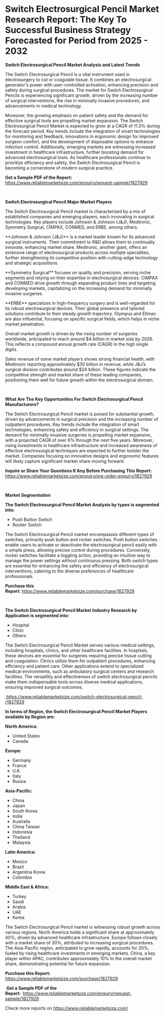 <p><h1>Switch Electrosurgical Pencil Market Research Report: The Key To Successful Business Strategy Forecasted for Period from 2025 - 2032</h1></p><p><strong>Switch Electrosurgical Pencil Market Analysis and Latest Trends</strong></p>
<p><p>The Switch Electrosurgical Pencil is a vital instrument used in electrosurgery to cut or coagulate tissue. It combines an electrosurgical generator's power with user-controlled activation, enhancing precision and safety during surgical procedures. The market for Switch Electrosurgical Pencils is experiencing significant growth, driven by the increasing number of surgical interventions, the rise in minimally invasive procedures, and advancements in medical technology. </p><p>Moreover, the growing emphasis on patient safety and the demand for effective surgical tools are propelling market expansion. The Switch Electrosurgical Pencil Market is expected to grow at a CAGR of 11.3% during the forecast period. Key trends include the integration of smart technologies for monitoring and feedback, innovations in ergonomic design for improved surgeon comfort, and the development of disposable options to enhance infection control. Additionally, emerging markets are witnessing increased investment in healthcare infrastructure, further boosting demand for advanced electrosurgical tools. As healthcare professionals continue to prioritize efficiency and safety, the Switch Electrosurgical Pencil is becoming a cornerstone of modern surgical practice.</p></p>
<p><strong>Get a Sample PDF of the Report:&nbsp;</strong> <a href="https://www.reliablemarketsize.com/enquiry/request-sample/1827929?utm_campaign=2740&utm_medium=2&utm_source=Github&utm_content=ia&utm_term=05032025&utm_id=switch-electrosurgical-pencil">https://www.reliablemarketsize.com/enquiry/request-sample/1827929</a></p>
<p>&nbsp;</p>
<p><strong>Switch Electrosurgical Pencil Major Market Players</strong></p>
<p><p>The Switch Electrosurgical Pencil market is characterized by a mix of established companies and emerging players, each innovating in surgical technologies. Key players include Johnson & Johnson (J&J), Medtronic, Symmetry Surgical, CIMPAX, CONMED, and ERBE, among others.</p><p>**Johnson & Johnson (J&J)** is a market leader known for its advanced surgical instruments. Their commitment to R&D allows them to continually innovate, enhancing market share. Medtronic, another giant, offers an extensive range of electrosurgical products across multiple specialties, further strengthening its competitive position with cutting-edge technology and strategic acquisitions. </p><p>**Symmetry Surgical** focuses on quality and precision, serving niche segments and relying on their expertise in electrosurgical devices. CIMPAX and CONMED drive growth through expanding product lines and targeting developing markets, capitalizing on the increasing demand for minimally invasive surgeries. </p><p>**ERBE** specializes in high-frequency surgery and is well-regarded for its robust electrosurgical devices. Their global presence and tailored solutions contribute to their steady growth trajectory. Olympus and Ellman are also influential, focusing on specific surgical fields, which helps in niche market penetration.</p><p>Overall market growth is driven by the rising number of surgeries worldwide, anticipated to reach around $4 billion in market size by 2026. This reflects a compound annual growth rate (CAGR) in the high single digits. </p><p>Sales revenue of some market players shows strong financial health, with Medtronic reporting approximately $30 billion in revenue, while J&J’s surgical division contributes around $24 billion. These figures indicate the competitive strength and market share of these leading companies, positioning them well for future growth within the electrosurgical domain.</p></p>
<p>&nbsp;</p>
<p><strong>What Are The Key Opportunities For Switch Electrosurgical Pencil Manufacturers?</strong></p>
<p><p>The Switch Electrosurgical Pencil market is poised for substantial growth, driven by advancements in surgical precision and the increasing number of outpatient procedures. Key trends include the integration of smart technologies, enhancing safety and efficiency in surgical settings. The demand for minimally invasive surgeries is propelling market expansion, with a projected CAGR of over 6% through the next five years. Moreover, rising investments in healthcare infrastructure and increased awareness of effective electrosurgical techniques are expected to further bolster the market. Companies focusing on innovative designs and ergonomic features will likely capture significant market share moving forward.</p></p>
<p><strong>Inquire or Share Your Questions If Any Before Purchasing This Report:</strong> <a href="https://www.reliablemarketsize.com/enquiry/pre-order-enquiry/1827929?utm_campaign=2740&utm_medium=2&utm_source=Github&utm_content=ia&utm_term=05032025&utm_id=switch-electrosurgical-pencil">https://www.reliablemarketsize.com/enquiry/pre-order-enquiry/1827929</a></p>
<p>&nbsp;</p>
<p><strong>Market Segmentation</strong></p>
<p><strong>The Switch Electrosurgical Pencil Market Analysis by types is segmented into:</strong></p>
<p><ul><li>Push Button Switch</li><li>Rocker Switch</li></ul></p>
<p><p>The Switch Electrosurgical Pencil market encompasses different types of switches, primarily push button and rocker switches. Push button switches enable users to activate or deactivate the electrosurgical pencil easily with a simple press, allowing precise control during procedures. Conversely, rocker switches facilitate a toggling action, providing an intuitive way to manage the power settings without continuous pressing. Both switch types are essential for enhancing the safety and efficiency of electrosurgical interventions, catering to the diverse preferences of healthcare professionals.</p></p>
<p><strong>Purchase this Report:&nbsp;</strong><a href="https://www.reliablemarketsize.com/purchase/1827929?utm_campaign=2740&utm_medium=2&utm_source=Github&utm_content=ia&utm_term=05032025&utm_id=switch-electrosurgical-pencil">https://www.reliablemarketsize.com/purchase/1827929</a></p>
<p>&nbsp;</p>
<p><strong>The Switch Electrosurgical Pencil Market Industry Research by Application is segmented into:</strong></p>
<p><ul><li>Hospital</li><li>Clinic</li><li>Others</li></ul></p>
<p><p>The Switch Electrosurgical Pencil Market serves various medical settings, including hospitals, clinics, and other healthcare facilities. In hospitals, these devices are essential for surgeries requiring precise tissue cutting and coagulation. Clinics utilize them for outpatient procedures, enhancing efficiency and patient care. Other applications extend to specialized medical environments, such as ambulatory surgical centers and research facilities. The versatility and effectiveness of switch electrosurgical pencils make them indispensable tools across diverse medical applications, ensuring improved surgical outcomes.</p></p>
<p><a href="https://www.reliablemarketsize.com/switch-electrosurgical-pencil-r1827929?utm_campaign=2740&utm_medium=2&utm_source=Github&utm_content=ia&utm_term=05032025&utm_id=switch-electrosurgical-pencil">&nbsp;https://www.reliablemarketsize.com/switch-electrosurgical-pencil-r1827929</a></p>
<p><strong>In terms of Region, the Switch Electrosurgical Pencil Market Players available by Region are:</strong></p>
<p>
    <p> <strong> North America: </strong>
        <ul>
            <li>United States</li>
            <li>Canada</li>
        </ul>
        </p> 
    <p> <strong> Europe: </strong>
        <ul>
            <li>Germany</li>
            <li>France</li>
            <li>U.K.</li>
            <li>Italy</li>
            <li>Russia</li>
        </ul>
        </p> 
    <p> <strong> Asia-Pacific: </strong>
        <ul>
            <li>China</li>
            <li>Japan</li>
            <li>South Korea</li>
            <li>India</li>
            <li>Australia</li>
            <li>China Taiwan</li>
            <li>Indonesia</li>
            <li>Thailand</li>
            <li>Malaysia</li>
        </ul>
        </p> 
    <p> <strong> Latin America: </strong>
        <ul>
            <li>Mexico</li>
            <li>Brazil</li>
            <li>Argentina Korea</li>
            <li>Colombia</li>
        </ul>
        </p> 
    <p> <strong> Middle East & Africa: </strong>
        <ul>
            <li>Turkey</li>
            <li>Saudi</li>
            <li>Arabia</li>
            <li>UAE</li>
            <li>Korea</li>
        </ul>
    </p>
    </p>
<p><p>The Switch Electrosurgical Pencil market is witnessing robust growth across various regions. North America holds a significant share at approximately 40%, driven by advanced healthcare infrastructure. Europe follows closely with a market share of 30%, attributed to increasing surgical procedures. The Asia-Pacific region, anticipated to grow rapidly, accounts for 20%, fueled by rising healthcare investments in emerging markets. China, a key player within APAC, contributes approximately 10% to the overall market share, demonstrating potential for future expansion.</p></p>
<p><strong>Purchase this Report: </strong><a href="https://www.reliablemarketsize.com/purchase/1827929?utm_campaign=2740&utm_medium=2&utm_source=Github&utm_content=ia&utm_term=05032025&utm_id=switch-electrosurgical-pencil">https://www.reliablemarketsize.com/purchase/1827929</a></p>
<p>&nbsp;<strong>Get a Sample PDF of the Report:&nbsp;&nbsp;</strong><a href="https://www.reliablemarketsize.com/enquiry/request-sample/1827929?utm_campaign=2740&utm_medium=2&utm_source=Github&utm_content=ia&utm_term=05032025&utm_id=switch-electrosurgical-pencil">https://www.reliablemarketsize.com/enquiry/request-sample/1827929</a></p>
<p><strong></strong></p>
<p>Check more reports on <a href="https://www.reliablemarketsize.com/?utm_campaign=2740&utm_medium=2&utm_source=Github&utm_content=ia&utm_term=05032025&utm_id=switch-electrosurgical-pencil">https://www.reliablemarketsize.com/</a></p>